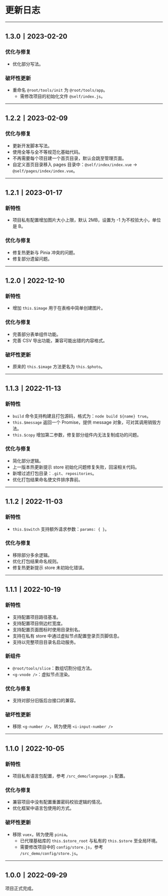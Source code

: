 # 更新日志

---

## 1.3.0丨2023-02-20

### 优化与修复
- 优化部分写法。

### 破坏性更新
- 重命名 `@root/tools/init` 为 `@root/tools/app`。
  - 需修改项目的初始化文件 `@self/index.js`。

---

## 1.2.2丨2023-02-09

### 优化与修复
- 更新开发脚本写法。
- 使用全等与全不等规范化基础代码。
- 不再需要每个项目建一个首页目录，默认会跳至管理页面。
- 自定义首页目录移入 pages 目录中：`@self/index/index.vue` -> `@self/pages/index/index.vue`。

---

## 1.2.1丨2023-01-17

### 新特性
- 项目私有配置增加图片大小上限，默认 2MB，设置为 -1 为不校验大小，单位是 B。

### 优化与修复
- 修复热更新与 Pinia 冲突的问题。
- 修复部分遗留问题。

---

## 1.2.0丨2022-12-10

### 新特性
- 增加 `this.$image` 用于在表格中简单创建图片。

### 优化与修复
- 完善部分表单组件功能。
- 完善 CSV 导出功能，兼容可能出错的内容格式。

### 破坏性更新
- 原来的 `this.$image` 方法更名为 `this.$photo`。

---

## 1.1.3丨2022-11-13

### 新特性
- `build` 命令支持构建且打包源码，格式为：`node build ${name} true`。
- `this.$message` 返回一个 Promise，提供 message 对象，可对其调用销毁方法。
- `this.$copy` 增加第二参数，修复部分组件内无法复制成功的问题。

### 优化与修复
- 简化部分逻辑。
- 上一版本热更新提示 store 初始化问题修复失败，回滚相关代码。
- 新增过滤打包目录：`.git`、`repositories`。
- 优化打包结果命名使文件排序靠前。

---

## 1.1.2丨2022-11-03

### 新特性
- `this.$switch` 支持额外请求参数：`params: { }`。

### 优化与修复
- 移除部分多余逻辑。
- 优化打包结果命名规则。
- 修复热更新提示 store 未初始化错误。

---

## 1.1.1丨2022-10-19

### 新特性
- 支持配置项目路径基准。
- 支持配置项目侧边栏宽度。
- 支持配置页面图标时使用目录别名。
- 支持在私有 store 中通过虚拟节点配置登录页页脚信息。
- 支持以完整项目目录名启动服务。

### 新组件
- `@root/tools/slice`：数组切割分组方法。
- `<g-vnode />`：虚拟节点渲染。

### 优化与修复
- 支持对部分旧版后台接口的兼容。

### 破坏性更新
- 移除 `<g-number />`，转为使用 `<i-input-number />`

---

## 1.1.0丨2022-10-05

### 新特性
- 项目私有语言包配置，参考 `/src_demo/language.js` 配置。

### 优化与修复
- 兼容项目中没有配置重置密码校验逻辑的情况。
- 优化框架中语言包使用的方式。

### 破坏性更新
- 移除 `vuex`，转为使用 `pinia`。
  - 已代理基础库的 `this.$store_root` 与私有的 `this.$store` 至全局环境。
  - 需要修改项目中的 `config/store.js`，参考 `/src_demo/config/store.js`。

---

## 1.0.0丨2022-09-29

项目正式完成。
